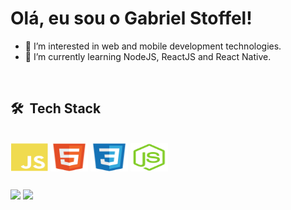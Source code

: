 # Olá, eu sou o Gabriel Stoffel!

- 👀 I’m interested in web and mobile development technologies.
- 🌱 I’m currently learning NodeJS, ReactJS and React Native.
 <br>

<h2> 🛠 &nbsp;Tech Stack</h2>
 
 
<div style="display: inline_block"><br>
  <img align="center"  height="45" width="60" src="https://raw.githubusercontent.com/devicons/devicon/master/icons/javascript/javascript-plain.svg">
  <img align="center"  height="45" width="60" src="https://raw.githubusercontent.com/devicons/devicon/master/icons/html5/html5-original.svg">
  <img align="center"  height="45" width="60" src="https://raw.githubusercontent.com/devicons/devicon/master/icons/css3/css3-original.svg">
  <img align="center"  height="45" width="60" src="https://raw.githubusercontent.com/devicons/devicon/master/icons/nodejs/nodejs-original.svg">
</div>
 
   ##

 <div>
   <a href = "mailto:gc.stoffel03@gmail.com"><img src="https://img.shields.io/badge/-Gmail-%23333?style=for-the-badge&logo=gmail&logoColor=white" target="_blank"></a>
  <a href="https://www.linkedin.com/in/gabriel-stoffel-481755231" target="_blank"><img src="https://img.shields.io/badge/-LinkedIn-%230077B5?style=for-the-badge&logo=linkedin&logoColor=white" target="_blank"></a>
 </div>
